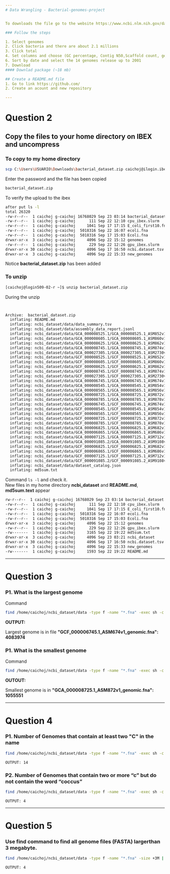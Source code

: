 ```yaml
--- 
# Data Wrangling - Bacterial-genomes-project


To downloads the file go to the website https://www.ncbi.nlm.nih.gov/datasets/ 

### Follow the steps

1. Select genomes 
2. Click bacteria and there are about 2.1 millions 
3. Click total
4. Set columns and choose (GC percentage, Contig N50,Scaffold count, genome size)
6. Sort by date and select the 14 genomes release up to 2001
7. Download
#### Downlad package (~18 mb)

## Create a README.md file
1. Go to link https://github.com/ 
2. Create an acount and new repository 

--- 
```

# Question 2
## Copy the files to your home directory on IBEX and uncompress

### To copy to my home directory 

``` bash 
scp C:\Users\USUARIO\Downloads\bacterial_dataset.zip caichoj@ilogin.ibex.kaust.edu.sa:~/  
```
Enter the password  and the file has been copied

```bash 
bacterial_dataset.zip                                                                 100%   16MB   5.1MB/s   00:03
```

To verify the upload to the ibex
```bash 
after put ls -l
total 26320
-rw-r--r--  1 caichoj g-caichoj 16768029 Sep 23 03:14 bacterial_dataset.zip
-rw-r--r--  1 caichoj g-caichoj      111 Sep 22 12:10 cpu_ibex.slurm
-rw-r--r--  1 caichoj g-caichoj     1041 Sep 17 17:15 E_coli_first10.fna
-rw-r--r--  1 caichoj g-caichoj  5018316 Sep 22 16:07 ecoli.fna
-rw-r--r--  1 caichoj g-caichoj  5018316 Sep 17 15:03 Ecoli.fna
drwxr-xr-x  3 caichoj g-caichoj     4096 Sep 22 15:12 genomes
-rw-r--r--  1 caichoj g-caichoj      229 Sep 22 12:26 gpu_ibex.slurm
drwxr-xr-x 30 caichoj g-caichoj     4096 Sep 17 16:50 ncbi.dataset.tsv
drwxr-xr-x  3 caichoj g-caichoj     4096 Sep 22 15:33 new_genomes
```
Notice **bacterial_dataset.zip** has been added 

### To unzip
```bash 
[caichoj@login509-02-r ~]$ unzip bacterial_dataset.zip
```

During the unzip

```bash 


Archive:  bacterial_dataset.zip
  inflating: README.md
  inflating: ncbi_dataset/data/data_summary.tsv
  inflating: ncbi_dataset/data/assembly_data_report.jsonl
  inflating: ncbi_dataset/data/GCA_000008525.1/GCA_000008525.1_ASM852v1_genomic.fna
  inflating: ncbi_dataset/data/GCA_000008605.1/GCA_000008605.1_ASM860v1_genomic.fna
  inflating: ncbi_dataset/data/GCA_000008625.1/GCA_000008625.1_ASM862v1_genomic.fna
  inflating: ncbi_dataset/data/GCA_000008745.1/GCA_000008745.1_ASM874v1_genomic.fna
  inflating: ncbi_dataset/data/GCA_000027305.1/GCA_000027305.1_ASM2730v1_genomic.fna
  inflating: ncbi_dataset/data/GCF_000008525.1/GCF_000008525.1_ASM852v1_genomic.fna
  inflating: ncbi_dataset/data/GCF_000008605.1/GCF_000008605.1_ASM860v1_genomic.fna
  inflating: ncbi_dataset/data/GCF_000008625.1/GCF_000008625.1_ASM862v1_genomic.fna
  inflating: ncbi_dataset/data/GCF_000008745.1/GCF_000008745.1_ASM874v1_genomic.fna
  inflating: ncbi_dataset/data/GCF_000027305.1/GCF_000027305.1_ASM2730v1_genomic.fna
  inflating: ncbi_dataset/data/GCA_000006745.1/GCA_000006745.1_ASM674v1_genomic.fna
  inflating: ncbi_dataset/data/GCA_000008545.1/GCA_000008545.1_ASM854v1_genomic.fna
  inflating: ncbi_dataset/data/GCA_000008565.1/GCA_000008565.1_ASM856v1_genomic.fna
  inflating: ncbi_dataset/data/GCA_000008725.1/GCA_000008725.1_ASM872v1_genomic.fna
  inflating: ncbi_dataset/data/GCA_000008785.1/GCA_000008785.1_ASM878v1_genomic.fna
  inflating: ncbi_dataset/data/GCF_000006745.1/GCF_000006745.1_ASM674v1_genomic.fna
  inflating: ncbi_dataset/data/GCF_000008545.1/GCF_000008545.1_ASM854v1_genomic.fna
  inflating: ncbi_dataset/data/GCF_000008565.1/GCF_000008565.1_ASM856v1_genomic.fna
  inflating: ncbi_dataset/data/GCF_000008725.1/GCF_000008725.1_ASM872v1_genomic.fna
  inflating: ncbi_dataset/data/GCF_000008785.1/GCF_000008785.1_ASM878v1_genomic.fna
  inflating: ncbi_dataset/data/GCA_000006825.1/GCA_000006825.1_ASM682v1_genomic.fna
  inflating: ncbi_dataset/data/GCA_000006865.1/GCA_000006865.1_ASM686v1_genomic.fna
  inflating: ncbi_dataset/data/GCA_000007125.1/GCA_000007125.1_ASM712v1_genomic.fna
  inflating: ncbi_dataset/data/GCA_000091085.2/GCA_000091085.2_ASM9108v2_genomic.fna
  inflating: ncbi_dataset/data/GCF_000006825.1/GCF_000006825.1_ASM682v1_genomic.fna
  inflating: ncbi_dataset/data/GCF_000006865.1/GCF_000006865.1_ASM686v1_genomic.fna
  inflating: ncbi_dataset/data/GCF_000007125.1/GCF_000007125.1_ASM712v1_genomic.fna
  inflating: ncbi_dataset/data/GCF_000091085.2/GCF_000091085.2_ASM9108v2_genomic.fna
  inflating: ncbi_dataset/data/dataset_catalog.json
  inflating: md5sum.txt

```

Command `ls -l` and check it.  
New files in my home directory **ncbi_dataset** and **README.md**, **md5sum.text** appear

```bash 
rw-r--r--  1 caichoj g-caichoj 16768029 Sep 23 03:14 bacterial_dataset.zip
-rw-r--r--  1 caichoj g-caichoj      111 Sep 22 12:10 cpu_ibex.slurm
-rw-r--r--  1 caichoj g-caichoj     1041 Sep 17 17:15 E_coli_first10.fna
-rw-r--r--  1 caichoj g-caichoj  5018316 Sep 22 16:07 ecoli.fna
-rw-r--r--  1 caichoj g-caichoj  5018316 Sep 17 15:03 Ecoli.fna
drwxr-xr-x  3 caichoj g-caichoj     4096 Sep 22 15:12 genomes
-rw-r--r--  1 caichoj g-caichoj      229 Sep 22 12:26 gpu_ibex.slurm
-rw-------  1 caichoj g-caichoj     3165 Sep 22 19:22 md5sum.txt
drwxr-xr-x  3 caichoj g-caichoj     4096 Sep 23 03:21 ncbi_dataset
drwxr-xr-x 30 caichoj g-caichoj     4096 Sep 17 16:50 ncbi.dataset.tsv
drwxr-xr-x  3 caichoj g-caichoj     4096 Sep 22 15:33 new_genomes
-rw-------  1 caichoj g-caichoj     1593 Sep 22 19:22 README.md
```

--- 
# Question 3
### P1. What is the largest genome

Command 
``` bash
find /home/caichoj/ncbi_dataset/data -type f -name "*.fna" -exec sh -c 'echo "$(tail -n +2 "$1" | wc -c) $(basename "$1")"' _ {} \; | sort -n | tail -n 1 | awk '{print "Largest genome is in file \"" $2 "\": " $1}'
```

**OUTPUT:**

Largest genome is in file **"GCF_000006745.1_ASM674v1_genomic.fna": 4083974**

### P1. What is the smallest genome

Command 

``` bash
find /home/caichoj/ncbi_dataset/data -type f -name "*.fna" -exec sh -c 'echo "$(tail -n +2 "$1" | wc -c) $(basename "$1")"' _ {} \; | sort -n | head -n 1 | awk '{print "Smallest genome is in \"" $2 "\": " $1}'
```
**OUTOUT:**

Smallest genome is in **"GCA_000008725.1_ASM872v1_genomic.fna": 1055551**

--- 
# Question 4

### P1. Number of Genomes that contain at least two "C" in the name 
```bash 
find /home/caichoj/ncbi_dataset/data -type f -name "*.fna" -exec sh -c 'grep -E "^>" "$1" | awk -F " " "{print \$2}" | grep -E "c.*c" | wc -l' _ {} \; | awk '{total += $1} END {print total}'
```
    OUTPUT: 14

### P2. Number of Genomes that contain two or more “c” but do not contain the word “coccus”

```bash
find /home/caichoj/ncbi_dataset/data -type f -name "*.fna" -exec sh -c 'grep -E "^>" "$1" | awk -F " " "{print \$2}" | grep -E "c.*c" | grep -v "coccus" | wc -l' _ {} \; | awk '{total += $1} END {print total}'
```
    OUTPUT: 4

--- 
# Question 5 
### Use find command to find all genome files (FASTA) largerthan 3 megabyte.

```bash
find /home/caichoj/ncbi_dataset/data -type f -name "*.fna" -size +3M | wc -l
```
    OUTPUT: 4

